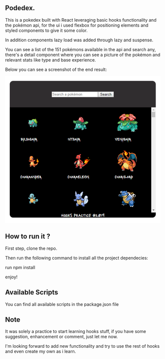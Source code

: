 ## Podedex.

This is a pokedex built with React leveraging basic hooks functionality and the pokémon api,
for the ui i used flexbox for positioning elements and styled components to give it some 
color.

In addition components lazy load was added through lazy and suspense.

You can see a list of the 151 pokémons available in the api and search any, there's a detail
component where you can see a picture of the pokémon and relevant stats like type and base
experience.

Below you can see a screenshot of the end result:

<span align="center">![Alt text](pokedex.png?raw=true "Pokedex")</span>

## How to run it ?

First step, clone the repo.

Then run the following command to install all the project dependecies:

run npm install

enjoy!

## Available Scripts

You can find all available scripts in the package.json file

## Note

It was solely a practice to start learning hooks stuff, if you have some suggestion, enhancement or 
comment, just let me now.

I'm looking forward to add new functionality and try to use the rest of hooks and even create my own 
as i learn.


